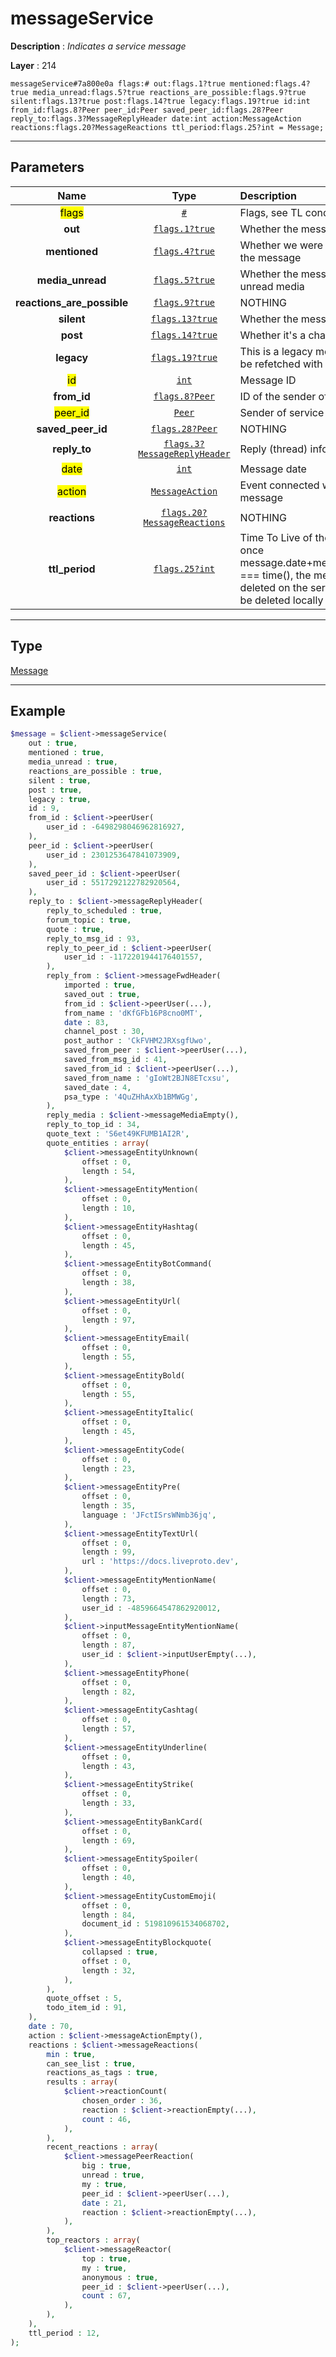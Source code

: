 # messageService

**Description** : *Indicates a service message*

**Layer** : 214

```tl
messageService#7a800e0a flags:# out:flags.1?true mentioned:flags.4?true media_unread:flags.5?true reactions_are_possible:flags.9?true silent:flags.13?true post:flags.14?true legacy:flags.19?true id:int from_id:flags.8?Peer peer_id:Peer saved_peer_id:flags.28?Peer reply_to:flags.3?MessageReplyHeader date:int action:MessageAction reactions:flags.20?MessageReactions ttl_period:flags.25?int = Message;
```

---

## Parameters

| Name | Type | Description |
| :---: | :---: | :--- |
| <mark>flags</mark> | [`#`](type/#) | Flags, see TL conditional fields |
| **out** | [`flags.1?true`](type/true) | Whether the message is outgoing |
| **mentioned** | [`flags.4?true`](type/true) | Whether we were mentioned in the message |
| **media_unread** | [`flags.5?true`](type/true) | Whether the message contains unread media |
| **reactions_are_possible** | [`flags.9?true`](type/true) | NOTHING |
| **silent** | [`flags.13?true`](type/true) | Whether the message is silent |
| **post** | [`flags.14?true`](type/true) | Whether it's a channel post |
| **legacy** | [`flags.19?true`](type/true) | This is a legacy message: it has to be refetched with the new layer |
| <mark>id</mark> | [`int`](type/int) | Message ID |
| **from_id** | [`flags.8?Peer`](type/Peer) | ID of the sender of this message |
| <mark>peer_id</mark> | [`Peer`](type/Peer) | Sender of service message |
| **saved_peer_id** | [`flags.28?Peer`](type/Peer) | NOTHING |
| **reply_to** | [`flags.3?MessageReplyHeader`](type/MessageReplyHeader) | Reply (thread) information |
| <mark>date</mark> | [`int`](type/int) | Message date |
| <mark>action</mark> | [`MessageAction`](type/MessageAction) | Event connected with the service message |
| **reactions** | [`flags.20?MessageReactions`](type/MessageReactions) | NOTHING |
| **ttl_period** | [`flags.25?int`](type/int) | Time To Live of the message, once message.date+message.ttl_period === time(), the message will be deleted on the server, and must be deleted locally as well |

---

## Type

[Message](type/Message)

---

## Example

```php
$message = $client->messageService(
	out : true,
	mentioned : true,
	media_unread : true,
	reactions_are_possible : true,
	silent : true,
	post : true,
	legacy : true,
	id : 9,
	from_id : $client->peerUser(
		user_id : -6498298046962816927,
	),
	peer_id : $client->peerUser(
		user_id : 2301253647841073909,
	),
	saved_peer_id : $client->peerUser(
		user_id : 5517292122782920564,
	),
	reply_to : $client->messageReplyHeader(
		reply_to_scheduled : true,
		forum_topic : true,
		quote : true,
		reply_to_msg_id : 93,
		reply_to_peer_id : $client->peerUser(
			user_id : -1172201944176401557,
		),
		reply_from : $client->messageFwdHeader(
			imported : true,
			saved_out : true,
			from_id : $client->peerUser(...),
			from_name : 'dKfGFb16P8cno0MT',
			date : 83,
			channel_post : 30,
			post_author : 'CkFVHM2JRXsgfUwo',
			saved_from_peer : $client->peerUser(...),
			saved_from_msg_id : 41,
			saved_from_id : $client->peerUser(...),
			saved_from_name : 'gIoWt2BJN8ETcxsu',
			saved_date : 4,
			psa_type : '4QuZHhAxXb1BMWGg',
		),
		reply_media : $client->messageMediaEmpty(),
		reply_to_top_id : 34,
		quote_text : 'S6et49KFUMB1AI2R',
		quote_entities : array(
			$client->messageEntityUnknown(
				offset : 0,
				length : 54,
			),
			$client->messageEntityMention(
				offset : 0,
				length : 10,
			),
			$client->messageEntityHashtag(
				offset : 0,
				length : 45,
			),
			$client->messageEntityBotCommand(
				offset : 0,
				length : 38,
			),
			$client->messageEntityUrl(
				offset : 0,
				length : 97,
			),
			$client->messageEntityEmail(
				offset : 0,
				length : 55,
			),
			$client->messageEntityBold(
				offset : 0,
				length : 55,
			),
			$client->messageEntityItalic(
				offset : 0,
				length : 45,
			),
			$client->messageEntityCode(
				offset : 0,
				length : 23,
			),
			$client->messageEntityPre(
				offset : 0,
				length : 35,
				language : 'JFctISrsWNmb36jq',
			),
			$client->messageEntityTextUrl(
				offset : 0,
				length : 99,
				url : 'https://docs.liveproto.dev',
			),
			$client->messageEntityMentionName(
				offset : 0,
				length : 73,
				user_id : -4859664547862920012,
			),
			$client->inputMessageEntityMentionName(
				offset : 0,
				length : 87,
				user_id : $client->inputUserEmpty(...),
			),
			$client->messageEntityPhone(
				offset : 0,
				length : 82,
			),
			$client->messageEntityCashtag(
				offset : 0,
				length : 57,
			),
			$client->messageEntityUnderline(
				offset : 0,
				length : 43,
			),
			$client->messageEntityStrike(
				offset : 0,
				length : 33,
			),
			$client->messageEntityBankCard(
				offset : 0,
				length : 69,
			),
			$client->messageEntitySpoiler(
				offset : 0,
				length : 40,
			),
			$client->messageEntityCustomEmoji(
				offset : 0,
				length : 84,
				document_id : 519810961534068702,
			),
			$client->messageEntityBlockquote(
				collapsed : true,
				offset : 0,
				length : 32,
			),
		),
		quote_offset : 5,
		todo_item_id : 91,
	),
	date : 70,
	action : $client->messageActionEmpty(),
	reactions : $client->messageReactions(
		min : true,
		can_see_list : true,
		reactions_as_tags : true,
		results : array(
			$client->reactionCount(
				chosen_order : 36,
				reaction : $client->reactionEmpty(...),
				count : 46,
			),
		),
		recent_reactions : array(
			$client->messagePeerReaction(
				big : true,
				unread : true,
				my : true,
				peer_id : $client->peerUser(...),
				date : 21,
				reaction : $client->reactionEmpty(...),
			),
		),
		top_reactors : array(
			$client->messageReactor(
				top : true,
				my : true,
				anonymous : true,
				peer_id : $client->peerUser(...),
				count : 67,
			),
		),
	),
	ttl_period : 12,
);
```